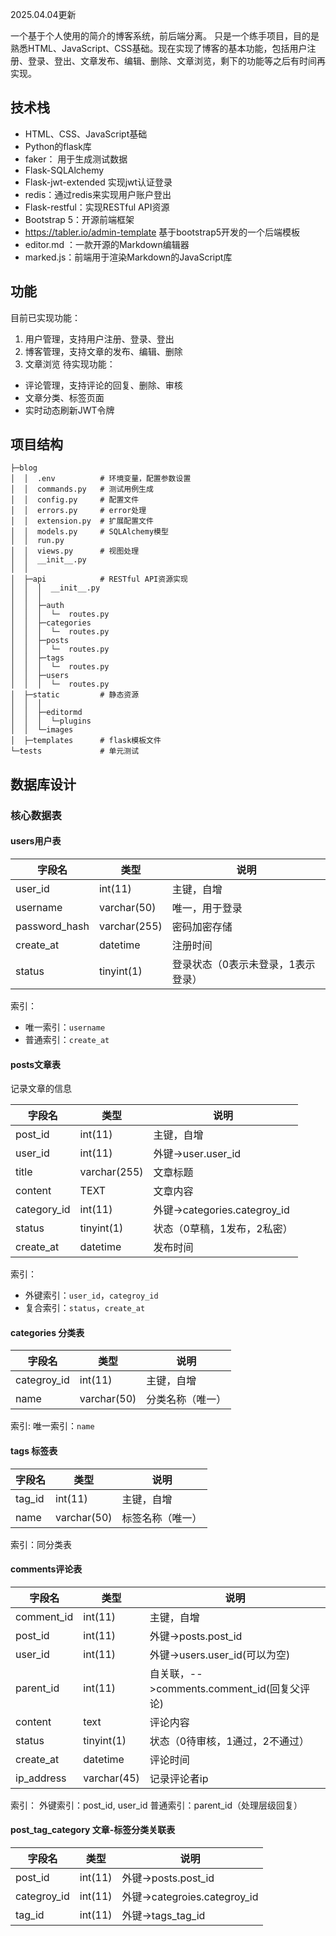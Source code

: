 2025.04.04更新

一个基于个人使用的简介的博客系统，前后端分离。
只是一个练手项目，目的是熟悉HTML、JavaScript、CSS基础。现在实现了博客的基本功能，包括用户注册、登录、登出、文章发布、编辑、删除、文章浏览，剩下的功能等之后有时间再实现。

## 技术栈
* HTML、CSS、JavaScript基础
* Python的flask库
* faker： 用于生成测试数据
* Flask-SQLAlchemy 
* Flask-jwt-extended 实现jwt认证登录
* redis：通过redis来实现用户账户登出
* Flask-restful：实现RESTful API资源
* Bootstrap 5：开源前端框架
* https://tabler.io/admin-template 基于bootstrap5开发的一个后端模板
* editor.md ：一款开源的Markdown编辑器
* marked.js：前端用于渲染Markdown的JavaScript库

## 功能
目前已实现功能：
1. 用户管理，支持用户注册、登录、登出
2. 博客管理，支持文章的发布、编辑、删除
3. 文章浏览
待实现功能：
* 评论管理，支持评论的回复、删除、审核
* 文章分类、标签页面
* 实时动态刷新JWT令牌

## 项目结构

```
├─blog
│  │  .env          # 环境变量，配置参数设置
│  │  commands.py   # 测试用例生成
│  │  config.py     # 配置文件
│  │  errors.py     # error处理
│  │  extension.py  # 扩展配置文件
│  │  models.py     # SQLAlchemy模型
│  │  run.py        
│  │  views.py      # 视图处理
│  │  __init__.py
│  │  
│  ├─api            # RESTful API资源实现
│  │  │  __init__.py
│  │  │  
│  │  ├─auth
│  │  │  └─  routes.py
│  │  ├─categories
│  │  │  └─  routes.py
│  │  ├─posts
│  │  │  └─  routes.py
│  │  ├─tags
│  │  │  └─  routes.py
│  │  ├─users
│  │  │  └─  routes.py
│  ├─static         # 静态资源
│  │  │  
│  │  ├─editormd
│  │  │  └─plugins
│  │  └─images
│  ├─templates      # flask模板文件
└─tests             # 单元测试
```


## 数据库设计

### 核心数据表
#### users用户表

| 字段名           | 类型           | 说明                 |
| ------------- | ------------ | ------------------ |
| user_id       | int(11)      | 主键，自增              |
| username      | varchar(50)  | 唯一，用于登录            |
| password_hash | varchar(255) | 密码加密存储             |
| create_at     | datetime     | 注册时间               |
| status        | tinyint(1)   | 登录状态（0表示未登录，1表示登录） |

索引：
* 唯一索引：`username`
* 普通索引：`create_at`
#### posts文章表
记录文章的信息

| 字段名         | 类型           | 说明                         |
| ----------- | ------------ | -------------------------- |
| post_id     | int(11)      | 主键，自增                      |
| user_id     | int(11)      | 外键->user.user_id           |
| title       | varchar(255) | 文章标题                       |
| content     | TEXT         | 文章内容                       |
| category_id | int(11)      | 外键->categories.categroy_id |
| status      | tinyint(1)   | 状态（0草稿，1发布，2私密）            |
| create_at   | datetime     | 发布时间                       |

索引：
* 外键索引：`user_id`，`categroy_id`
* 复合索引：`status`，`create_at`


#### categories 分类表

| 字段名         | 类型          | 说明       |
| ----------- | ----------- | -------- |
| categroy_id | int(11)     | 主键，自增    |
| name        | varchar(50) | 分类名称（唯一） |

索引:
唯一索引：`name`

#### tags 标签表

| 字段名         | 类型          | 说明       |
| ----------- | ----------- | -------- |
| tag_id      | int(11)     | 主键，自增    |
| name        | varchar(50) | 标签名称（唯一） |

索引：同分类表
#### comments评论表

| 字段名        | 类型          | 说明                                |
| ---------- | ----------- | --------------------------------- |
| comment_id | int(11)     | 主键，自增                             |
| post_id    | int(11)     | 外键->posts.post_id                 |
| user_id    | int(11)     | 外键->users.user_id(可以为空)           |
| parent_id  | int(11)     | 自关联，-->comments.comment_id(回复父评论) |
| content    | text        | 评论内容                              |
| status     | tinyint(1)  | 状态（0待审核，1通过，2不通过）                 |
| create_at  | datetime    | 评论时间                              |
| ip_address | varchar(45) | 记录评论者ip                           |
索引：
外键索引：post_id, user_id
普通索引：parent_id（处理层级回复）

#### post_tag_category 文章-标签分类关联表


| 字段名         | 类型      | 说明                         |
| ----------- | ------- | -------------------------- |
| post_id     | int(11) | 外键->posts.post_id          |
| categroy_id | int(11) | 外键->categroies.categroy_id |
| tag_id      | int(11) | 外键->tags_tag_id            |


